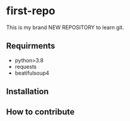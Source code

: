 # first-repo
This is my brand NEW REPOSITORY to learn git.

## Requirments

- python>3.8
- requests
- beatifulsoup4

## Installation

## How to contribute 
